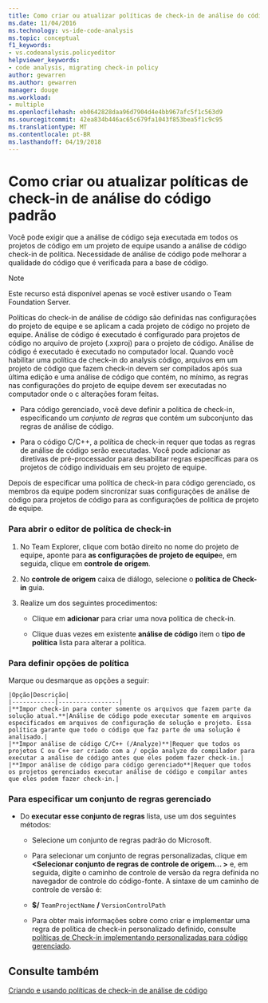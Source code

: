 ```yaml
---
title: Como criar ou atualizar políticas de check-in de análise do código padrão
ms.date: 11/04/2016
ms.technology: vs-ide-code-analysis
ms.topic: conceptual
f1_keywords:
- vs.codeanalysis.policyeditor
helpviewer_keywords:
- code analysis, migrating check-in policy
author: gewarren
ms.author: gewarren
manager: douge
ms.workload:
- multiple
ms.openlocfilehash: eb0642828daa96d7904d4e4bb967afc5f1c563d9
ms.sourcegitcommit: 42ea834b446ac65c679fa1043f853bea5f1c9c95
ms.translationtype: MT
ms.contentlocale: pt-BR
ms.lasthandoff: 04/19/2018
---
```

# <a name="how-to-create-or-update-standard-code-analysis-check-in-policies"></a>Como criar ou atualizar políticas de check-in de análise do código padrão

Você pode exigir que a análise de código seja executada em todos os projetos de código em um projeto de equipe usando a análise de código check-in de política. Necessidade de análise de código pode melhorar a qualidade do código que é verificada para a base de código.

> [!NOTE]
> Este recurso está disponível apenas se você estiver usando o Team Foundation Server.

Políticas do check-in de análise de código são definidas nas configurações do projeto de equipe e se aplicam a cada projeto de código no projeto de equipe. Análise de código é executado é configurado para projetos de código no arquivo de projeto (.xxproj) para o projeto de código. Análise de código é executado é executado no computador local. Quando você habilitar uma política de check-in do analysis código, arquivos em um projeto de código que fazem check-in devem ser compilados após sua última edição e uma análise de código que contém, no mínimo, as regras nas configurações do projeto de equipe devem ser executadas no computador onde o c alterações foram feitas.

- Para código gerenciado, você deve definir a política de check-in, especificando um *conjunto de regras* que contém um subconjunto das regras de análise de código.

- Para o código C/C++, a política de check-in requer que todas as regras de análise de código serão executadas. Você pode adicionar as diretivas de pré-processador para desabilitar regras específicas para os projetos de código individuais em seu projeto de equipe.

Depois de especificar uma política de check-in para código gerenciado, os membros da equipe podem sincronizar suas configurações de análise de código para projetos de código para as configurações de política de projeto de equipe.

### <a name="to-open-the-check-in-policy-editor"></a>Para abrir o editor de política de check-in

1. No Team Explorer, clique com botão direito no nome do projeto de equipe, aponte para **as configurações de projeto de equipe**e, em seguida, clique em **controle de origem**.

1. No **controle de origem** caixa de diálogo, selecione o **política de Check-in** guia.

1. Realize um dos seguintes procedimentos:

    - Clique em **adicionar** para criar uma nova política de check-in.

    - Clique duas vezes em existente **análise de código** item o **tipo de política** lista para alterar a política.

### <a name="to-set-policy-options"></a>Para definir opções de política

Marque ou desmarque as opções a seguir:

    |Opção|Descrição|
    |------------|-----------------|
    |**Impor check-in para conter somente os arquivos que fazem parte da solução atual.**|Análise de código pode executar somente em arquivos especificados em arquivos de configuração de solução e projeto. Essa política garante que todo o código que faz parte de uma solução é analisado.|
    |**Impor análise de código C/C++ (/Analyze)**|Requer que todos os projetos C ou C++ ser criado com a / opção analyze do compilador para executar a análise de código antes que eles podem fazer check-in.|
    |**Impor análise de código para código gerenciado**|Requer que todos os projetos gerenciados executar análise de código e compilar antes que eles podem fazer check-in.|

### <a name="to-specify-a-managed-rule-set"></a>Para especificar um conjunto de regras gerenciado

- Do **executar esse conjunto de regras** lista, use um dos seguintes métodos:

    - Selecione um conjunto de regras padrão do Microsoft.

    - Para selecionar um conjunto de regras personalizadas, clique em  **\<Selecionar conjunto de regras de controle de origem... >** e, em seguida, digite o caminho de controle de versão da regra definida no navegador de controle do código-fonte. A sintaxe de um caminho de controle de versão é:

    - **$/** `TeamProjectName` **/** `VersionControlPath`

    - Para obter mais informações sobre como criar e implementar uma regra de política de check-in personalizado definido, consulte [políticas de Check-in implementando personalizadas para código gerenciado](../code-quality/implementing-custom-code-analysis-check-in-policies-for-managed-code.md).

## <a name="see-also"></a>Consulte também

[Criando e usando políticas de check-in de análise de código](../code-quality/creating-and-using-code-analysis-check-in-policies.md)